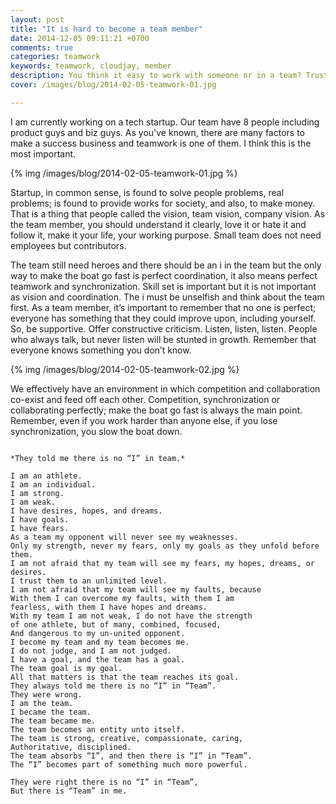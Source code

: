 ```yaml
---
layout: post
title: "It is hard to become a team member"
date: 2014-12-05 09:11:21 +0700
comments: true
categories: teamwork
keywords: teamwork, cloudjay, member
description: You think it easy to work with someone or in a team? Trust me. It is really hard to become a team member.
cover: /images/blog/2014-02-05-teamwork-01.jpg

---
```


I am currently working on a tech startup. Our team have 8 people including product guys and biz guys. As you've known, there are many factors to make a success business and teamwork is one of them. I think this is the most important. 

{% img /images/blog/2014-02-05-teamwork-01.jpg %}

Startup, in common sense, is found to solve people problems, real problems; is found to provide works for society, and also, to make money. That is a thing that people called the vision, team vision, company vision. As the team member, you should understand it clearly, love it or hate it and follow it, make it your life, your working purpose. Small team does not need employees but contributors. 

The team still need heroes and there should be an i in the team but the only way to make the boat go fast is perfect coordination, it also means perfect teamwork and synchronization. Skill set is important but it is not important as vision and coordination. The i must be unselfish and think about the team first. As a team member, it’s important to remember that no one is perfect; everyone has something that they could improve upon, including yourself. So, be supportive. Offer constructive criticism. Listen, listen, listen. People who always talk, but never listen will be stunted in growth. Remember that everyone knows something you don’t know. 

{% img /images/blog/2014-02-05-teamwork-02.jpg %}

We effectively have an environment in which competition and collaboration co-exist and feed off each other. Competition, synchronization or collaborating perfectly; make the boat go fast is always the main point. Remember, even if you work harder than anyone else, if you lose synchronization, you slow the boat down. 


```

*They told me there is no “I” in team.*

I am an athlete.
I am an individual.
I am strong.
I am weak.
I have desires, hopes, and dreams.
I have goals.
I have fears.
As a team my opponent will never see my weaknesses.
Only my strength, never my fears, only my goals as they unfold before them.
I am not afraid that my team will see my fears, my hopes, dreams, or desires. 
I trust them to an unlimited level.
I am not afraid that my team will see my faults, because
With them I can overcome my faults, with them I am 
fearless, with them I have hopes and dreams.
With my team I am not weak, I do not have the strength
of one athlete, but of many, combined, focused, 
And dangerous to my un-united opponent.
I become my team and my team becomes me.
I do not judge, and I am not judged.
I have a goal, and the team has a goal.
The team goal is my goal.
All that matters is that the team reaches its goal.
They always told me there is no “I” in “Team”.
They were wrong.
I am the team.
I became the team.
The team became me.
The team becomes an entity unto itself.
The team is strong, creative, compassionate, caring,
Authoritative, disciplined.
The team absorbs “I”, and then there is “I” in “Team”.
The “I” becomes part of something much more powerful.

They were right there is no “I” in “Team”,
But there is “Team” in me.

```